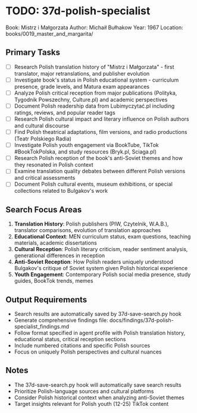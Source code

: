 # TODO: 37d-polish-specialist
Book: Mistrz i Małgorzata
Author: Michaił Bułhakow
Year: 1967
Location: books/0019_master_and_margarita/

## Primary Tasks
- [ ] Research Polish translation history of "Mistrz i Małgorzata" - first translator, major retranslations, and publisher evolution
- [ ] Investigate book's status in Polish educational system - curriculum presence, grade levels, and Matura exam appearances
- [ ] Analyze Polish critical reception from major publications (Polityka, Tygodnik Powszechny, Culture.pl) and academic perspectives
- [ ] Document Polish readership data from Lubimyczytać.pl including ratings, reviews, and popular reader tags
- [ ] Research Polish cultural impact and literary influence on Polish authors and cultural discourse
- [ ] Find Polish theatrical adaptations, film versions, and radio productions (Teatr Polskiego Radia)
- [ ] Investigate Polish youth engagement via BookTube, TikTok #BookTokPolska, and study resources (Bryk.pl, Sciaga.pl)
- [ ] Research Polish reception of the book's anti-Soviet themes and how they resonated in Polish context
- [ ] Examine translation quality debates between different Polish versions and critical assessments
- [ ] Document Polish cultural events, museum exhibitions, or special collections related to Bulgakov's work

## Search Focus Areas
1. **Translation History**: Polish publishers (PIW, Czytelnik, W.A.B.), translator comparisons, evolution of translation approaches
2. **Educational Context**: MEN curriculum status, exam questions, teaching materials, academic dissertations
3. **Cultural Reception**: Polish literary criticism, reader sentiment analysis, generational differences in reception
4. **Anti-Soviet Reception**: How Polish readers uniquely understood Bulgakov's critique of Soviet system given Polish historical experience
5. **Youth Engagement**: Contemporary Polish social media presence, study guides, BookTok trends, memes

## Output Requirements
- Search results are automatically saved by 37d-save-search.py hook
- Generate comprehensive findings file: docs/findings/37d-polish-specialist_findings.md
- Follow format specified in agent profile with Polish translation history, educational status, critical reception sections
- Include numbered citations and specific Polish sources
- Focus on uniquely Polish perspectives and cultural nuances

## Notes
- The 37d-save-search.py hook will automatically save search results
- Prioritize Polish-language sources and cultural platforms
- Consider Polish historical context when analyzing anti-Soviet themes
- Target insights relevant for Polish youth (12-25) TikTok content